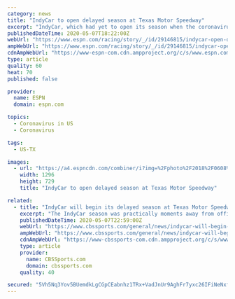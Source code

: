 ```yaml
---
category: news
title: "IndyCar to open delayed season at Texas Motor Speedway"
excerpt: "IndyCar, which had yet to open its season when the coronavirus pandemic began, will start its engines June 6 at Texas Motor Speedway. There will be no spectators in attendance for the night race."
publishedDateTime: 2020-05-07T18:22:00Z
webUrl: "https://www.espn.com/racing/story/_/id/29146815/indycar-open-delayed-season-texas-motor-speedway"
ampWebUrl: "https://www.espn.com/racing/story/_/id/29146815/indycar-open-delayed-season-texas-motor-speedway?platform=amp"
cdnAmpWebUrl: "https://www-espn-com.cdn.ampproject.org/c/s/www.espn.com/racing/story/_/id/29146815/indycar-open-delayed-season-texas-motor-speedway?platform=amp"
type: article
quality: 60
heat: 70
published: false

provider:
  name: ESPN
  domain: espn.com

topics:
  - Coronavirus in US
  - Coronavirus

tags:
  - US-TX

images:
  - url: "https://a4.espncdn.com/combiner/i?img=%2Fphoto%2F2018%2F0608%2Fr382897_1296x729_16%2D9.jpg"
    width: 1296
    height: 729
    title: "IndyCar to open delayed season at Texas Motor Speedway"

related:
  - title: "IndyCar will begin its delayed season at Texas Motor Speedway in June"
    excerpt: "The IndyCar season was practically moments away from officially kicking off back in mid-March before coronavirus shut it down. Now, it seems like the series will pick up where it left off. IndyCar's first official race of the season is set to take place on June 6 at Texas Motor Speedway."
    publishedDateTime: 2020-05-07T22:59:00Z
    webUrl: "https://www.cbssports.com/general/news/indycar-will-begin-its-delayed-season-at-texas-motor-speedway-in-june/"
    ampWebUrl: "https://www.cbssports.com/general/news/indycar-will-begin-its-delayed-season-at-texas-motor-speedway-in-june/amp/"
    cdnAmpWebUrl: "https://www-cbssports-com.cdn.ampproject.org/c/s/www.cbssports.com/general/news/indycar-will-begin-its-delayed-season-at-texas-motor-speedway-in-june/amp/"
    type: article
    provider:
      name: CBSSports.com
      domain: cbssports.com
    quality: 40

secured: "5Vh5Nq3Yov5BUemdkLgCGpCEabnhz1TRx+VadJnUr9AghFr7yxc26IFiNeNxfFs5dV8arNjLJJ2QiP3515hV/ZMccYWKGM8CHU3kXmOswkaIj9iwmLoncLtFXUabUf2dIuFSOfWiSUCKHWkP/3Fe0jFHJs3Zk34AXSjJVAFU+PgykCPKPw6Z1tIJ2QWNK1KToKAMwO5ILkeTkFSQdKAm7KrYa7Z9jI6rupsTKx3Z4ClHVLxnPjD5DvscS9m2WGSydqHFGJFLIWmb1R3krKHUSAjcXShjBmqjCSoYP/0ikAhCJy8MAbaLjpaql8lo9Gu3DaVOu8/XCZdtjVkjgv7Bg1rnqssOptuKDUKGDxpxuSilkAaPo5G1rswUNCzWchII0qZ/8UROE5OnxJrHU/w1uIjAah0gPAej9klBOmGFeslJc/0dJEfnaoyPpBkkWUoRDLOlXuofVJ9uiu+tEUWyxWqedbJ8ze4KuMM7dCWCyk0=;j4elIzOxMWnTO84b4JTVBA=="
---
```


